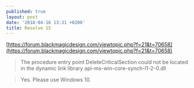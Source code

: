 ```yaml
---
published: true
layout: post
date: '2018-04-16 13:31 +0200'
title: Resolve 15
---
```

[https://forum.blackmagicdesign.com/viewtopic.php?f=21&t=70658](https://forum.blackmagicdesign.com/viewtopic.php?f=21&t=70658)

> The procedure entry point DeleteCriticalSection could not be located in the dynamic link library api-ms-win-core-synch-l1-2-0.dll

> Yes. Please use Windows 10.
